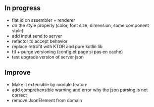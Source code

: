 ## In progress

- flat id on assembler + renderer
- do the style properly (color, font size, dimension, some component style)
- add input send to server
- refactor to accept behavior
- replace retrofit with KTOR and pure kotlin lib
- ttl + purge versioning (config et page si pas en cache)
- test upgrade version of server json

## Improve
- Make it extensible by module feature
- add comprehensible warning and error why the json parsing is not correct
- remove JsonElement from domain